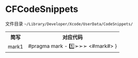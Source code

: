 # CFCodeSnippets

文件目录
```~/Library/Developer/Xcode/UserData/CodeSnippets/```

<table>
<tr>
<th>简写</th>
<th>对应代码</th>
</tr>
<tr>
<td>mark1</td>
<td>#pragma mark - 1️⃣➢➢➢ <#mark#>
}</td>
</tr>
</table>
